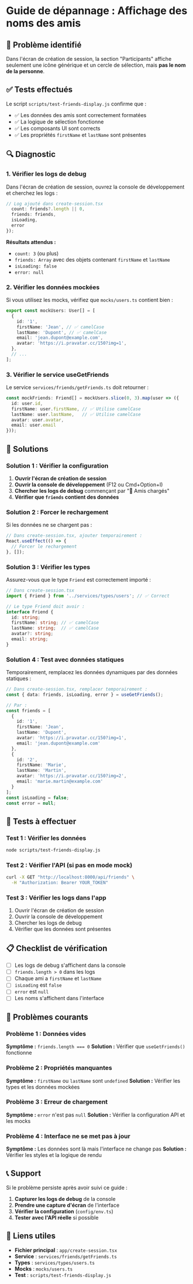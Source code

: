 # Guide de dépannage : Affichage des noms des amis

## 🐛 Problème identifié

Dans l'écran de création de session, la section "Participants" affiche seulement une icône générique et un cercle de sélection, mais **pas le nom de la personne**.

## ✅ Tests effectués

Le script `scripts/test-friends-display.js` confirme que :
- ✅ Les données des amis sont correctement formatées
- ✅ La logique de sélection fonctionne
- ✅ Les composants UI sont corrects
- ✅ Les propriétés `firstName` et `lastName` sont présentes

## 🔍 Diagnostic

### 1. Vérifier les logs de debug

Dans l'écran de création de session, ouvrez la console de développement et cherchez les logs :

```javascript
// Log ajouté dans create-session.tsx
  count: friends?.length || 0,
  friends: friends,
  isLoading,
  error
});
```

**Résultats attendus :**
- `count: 3` (ou plus)
- `friends: Array` avec des objets contenant `firstName` et `lastName`
- `isLoading: false`
- `error: null`

### 2. Vérifier les données mockées

Si vous utilisez les mocks, vérifiez que `mocks/users.ts` contient bien :

```typescript
export const mockUsers: User[] = [
  {
    id: '1',
    firstName: 'Jean', // ✅ camelCase
    lastName: 'Dupont', // ✅ camelCase
    email: 'jean.dupont@example.com',
    avatar: 'https://i.pravatar.cc/150?img=1',
  },
  // ...
];
```

### 3. Vérifier le service useGetFriends

Le service `services/friends/getFriends.ts` doit retourner :

```typescript
const mockFriends: Friend[] = mockUsers.slice(0, 3).map(user => ({
  id: user.id,
  firstName: user.firstName, // ✅ Utilise camelCase
  lastName: user.lastName,   // ✅ Utilise camelCase
  avatar: user.avatar,
  email: user.email
}));
```

## 🔧 Solutions

### Solution 1 : Vérifier la configuration

1. **Ouvrir l'écran de création de session**
2. **Ouvrir la console de développement** (F12 ou Cmd+Option+I)
3. **Chercher les logs de debug** commençant par "👥 Amis chargés"
4. **Vérifier que `friends` contient des données**

### Solution 2 : Forcer le rechargement

Si les données ne se chargent pas :

```typescript
// Dans create-session.tsx, ajouter temporairement :
React.useEffect(() => {
  // Forcer le rechargement
}, []);
```

### Solution 3 : Vérifier les types

Assurez-vous que le type `Friend` est correctement importé :

```typescript
// Dans create-session.tsx
import { Friend } from '../services/types/users'; // ✅ Correct

// Le type Friend doit avoir :
interface Friend {
  id: string;
  firstName: string; // ✅ camelCase
  lastName: string;  // ✅ camelCase
  avatar?: string;
  email: string;
}
```

### Solution 4 : Test avec données statiques

Temporairement, remplacez les données dynamiques par des données statiques :

```typescript
// Dans create-session.tsx, remplacer temporairement :
const { data: friends, isLoading, error } = useGetFriends();

// Par :
const friends = [
  {
    id: '1',
    firstName: 'Jean',
    lastName: 'Dupont',
    avatar: 'https://i.pravatar.cc/150?img=1',
    email: 'jean.dupont@example.com'
  },
  {
    id: '2',
    firstName: 'Marie',
    lastName: 'Martin',
    avatar: 'https://i.pravatar.cc/150?img=2',
    email: 'marie.martin@example.com'
  }
];
const isLoading = false;
const error = null;
```

## 🧪 Tests à effectuer

### Test 1 : Vérifier les données
```bash
node scripts/test-friends-display.js
```

### Test 2 : Vérifier l'API (si pas en mode mock)
```bash
curl -X GET "http://localhost:8000/api/friends" \
  -H "Authorization: Bearer YOUR_TOKEN"
```

### Test 3 : Vérifier les logs dans l'app
1. Ouvrir l'écran de création de session
2. Ouvrir la console de développement
3. Chercher les logs de debug
4. Vérifier que les données sont présentes

## 📋 Checklist de vérification

- [ ] Les logs de debug s'affichent dans la console
- [ ] `friends.length > 0` dans les logs
- [ ] Chaque ami a `firstName` et `lastName`
- [ ] `isLoading` est `false`
- [ ] `error` est `null`
- [ ] Les noms s'affichent dans l'interface

## 🚨 Problèmes courants

### Problème 1 : Données vides
**Symptôme :** `friends.length === 0`
**Solution :** Vérifier que `useGetFriends()` fonctionne

### Problème 2 : Propriétés manquantes
**Symptôme :** `firstName` ou `lastName` sont `undefined`
**Solution :** Vérifier les types et les données mockées

### Problème 3 : Erreur de chargement
**Symptôme :** `error` n'est pas `null`
**Solution :** Vérifier la configuration API et les mocks

### Problème 4 : Interface ne se met pas à jour
**Symptôme :** Les données sont là mais l'interface ne change pas
**Solution :** Vérifier les styles et la logique de rendu

## 📞 Support

Si le problème persiste après avoir suivi ce guide :

1. **Capturer les logs de debug** de la console
2. **Prendre une capture d'écran** de l'interface
3. **Vérifier la configuration** (`config/env.ts`)
4. **Tester avec l'API réelle** si possible

## 🔗 Liens utiles

- **Fichier principal** : `app/create-session.tsx`
- **Service** : `services/friends/getFriends.ts`
- **Types** : `services/types/users.ts`
- **Mocks** : `mocks/users.ts`
- **Test** : `scripts/test-friends-display.js` 